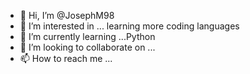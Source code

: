 - 👋 Hi, I’m @JosephM98
- 👀 I’m interested in ... learning more coding languages
- 🌱 I’m currently learning ...Python
- 💞️ I’m looking to collaborate on ...
- 📫 How to reach me ...

<!---
JosephM98/JosephM98 is a ✨ special ✨ repository because its `README.md` (this file) appears on your GitHub profile.
You can click the Preview link to take a look at your changes.
--->
